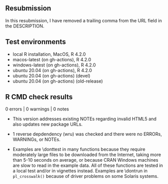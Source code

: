 ## Resubmission

In this resubmission, I have removed a trailing comma from the URL field in the
DESCRIPTION.

## Test environments
* local R installation, MacOS, R 4.2.0
* macos-latest (on gh-actions), R 4.2.0
* windows-latest (on gh-actions), R 4.2.0
* ubuntu 20.04 (on gh-actions), R 4.2.0
* ubuntu 20.04 (on gh-actions) (devel)
* ubuntu 20.04 (on gh-actions) (old-release)

## R CMD check results

0 errors | 0 warnings | 0 notes

* This version addresses existing NOTEs regarding invalid HTML5 and also updates
new package URLs.

* 1 reverse depdendency (wru) was checked and there were no ERRORs, WARNINGs, or NOTEs.

* Examples are \donttest in many functions because they require
moderately large files to be downloaded from the Internet, taking more than 5-10
seconds on average, or because CRAN Windows machines are slow to read in the
example data. All of these functions are tested in a local test and/or in
vignettes instead. Examples are \dontrun in `pl_crosswalk()` because of driver
problems on some Solaris systems.

